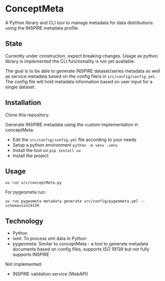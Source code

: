 # ConceptMeta

A Python library and CLI tool to manage metadata for data distributions using the INSPIRE metadata profile.

## State

Currently under construction, expect breaking changes. Usage as python library is implemented the CLI functionality is not yet available.

The goal is to be able to generate INSPIRE dataset/series metadata as well as service metadata based on the config file/s in `src/config/config.yml`. The config file will hold metadata information based on user input for a single dataset.

## Installation

Clone this repository.

Generate INSPIRE metadata using the custom implementation in conceptMeta:

- Edit the `src/config/config.yml` file according to your needs
- Setup a python environment `python -m venv .venv`
- Install the tool uv `pip install uv`
- Install the project

## Usage

`uv run src/conceptMeta.py`

For pygeometa run:

`uv run pygeometa metadata generate src/config/pygeometa.yml --schema=iso19139`

## Technology

- Python
- lxml: To process xml data in Python
- pygeometa: Similar to conceptMeta - a tool to generate metadata documents based on config files, supports ISO 19139 but not fully supports INSPIRE

Not implemented:

- INSPIRE validation service (WebAPI)
